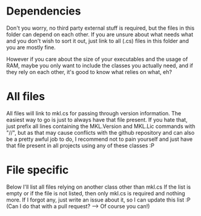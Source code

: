 # Dependencies

Don't you worry, no third party external stuff is required, but the files in this folder can depend on each other.
If you are unsure about what needs what and you don't wish to sort it out, just link to all (.cs) files in this folder and you are mostly fine.

However if you care about the size of your executables and the usage of RAM, maybe you only want to include the classes you actually need, and if they rely on each other, it's good to know what relies on what, eh?


# All files

All files will link to mkl.cs for passing through version information. The easiest way to go is just to always have that file present. If you hate that, just prefix all lines containing the MKL.Version and MKL.Lic commands with "//", but as that may cause conflicts with the github repository and can also be a pretty awful job to do, I recommend not to pain yourself and just have that file present in all projects using any of these classes :P




# File specific

Below I'll list all files relying on another class other than mkl.cs
If the list is empty or if the file is not listed, then only mkl.cs is required and nothing more.
If I forgot any, just write an issue about it, so I can update this list :P
(Can I do that with a pull request? --> Of course you can!)

